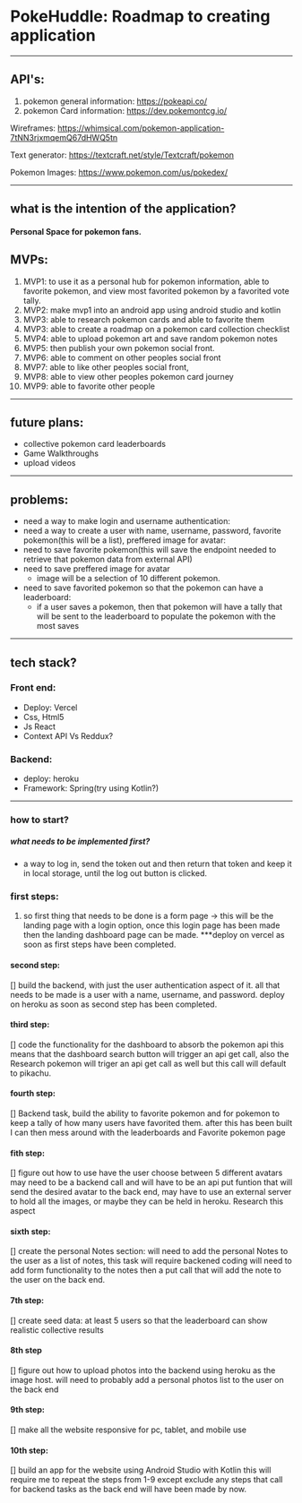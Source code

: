 
# PokeHuddle: Roadmap to creating application

---
## API's:
1.	pokemon general information: https://pokeapi.co/ 
2.	pokemon Card information: https://dev.pokemontcg.io/


Wireframes: https://whimsical.com/pokemon-application-7tNN3rjxmqemQ67dHWQ5tn

Text generator: https://textcraft.net/style/Textcraft/pokemon

Pokemon Images: https://www.pokemon.com/us/pokedex/

---
## what is the intention of the application? 
#### Personal Space for pokemon fans.
## MVPs:
1. MVP1: to use it as a personal hub for pokemon information, able to favorite pokemon, and view most favorited pokemon by a favorited vote tally.
2. MVP2: make mvp1 into an android app using android studio and kotlin
3. MVP3: able to research pokemon cards and able to favorite them
3. MVP3: able to create a roadmap on a pokemon card collection checklist
4. MVP4: able to upload pokemon art and save random pokemon notes
5. MVP5: then publish your own pokemon social front.
6. MVP6: able to comment on other peoples social front
7. MVP7: able to like other peoples social front,
8. MVP8: able to view other peoples pokemon card journey
9. MVP9: able to favorite other people
---
## future plans: 
* collective pokemon card leaderboards
* Game Walkthroughs
* upload videos
---
## problems:
* need a way to make login and username authentication:
* need a way to create a user with name, username, password, favorite pokemon(this will be a list), preffered image for avatar: 
* need to save favorite pokemon(this will save the endpoint needed to retrieve that pokemon data from external API)
* need to save preffered image for avatar
	* image will be a selection of 10 different pokemon. 
* need to save favorited pokemon so that the pokemon can have a leaderboard:
	* if a user saves a pokemon, then that pokemon will have a tally that will be sent to the leaderboard to populate the pokemon with the most saves
---
## tech stack?
### Front end:
* Deploy: Vercel
* Css, Html5
* Js React
* Context API Vs Reddux?

### Backend:
* deploy: heroku
* Framework: Spring(try using Kotlin?)

---

### how to start?
##### what needs to be implemented first?
* a way to log in, send the token out and then return that token and keep it in local storage, until the log out button is clicked.

### first steps:
1. so first thing that needs to be done is a form page -> this will be the landing page with a  login option, once this login page has been made then the landing dashboard page can be made.
***deploy on vercel as soon as first steps have been completed.

#### second step:
[] build the backend, with just the user authentication aspect of it. all that needs to be made is a user with a name, username, and password. 
deploy on heroku as soon as second step has been completed.

#### third step:
[] code the functionality for the dashboard to absorb the pokemon api
this means that the dashboard search button will trigger an api get call, also the Research pokemon will triger an api get call as well but this call will default to pikachu. 

#### fourth step:
[] Backend task, build the ability to favorite pokemon and for pokemon to keep a tally of how many users have favorited them.
after this has been built I can then mess around with the leaderboards and Favorite pokemon page

#### fith step:
[] figure out how to use have the user choose between 5 different avatars
may need to be a backend call and will have to be an api put funtion that will send the desired avatar to the back end, may have to use an external server to hold all the images, or maybe they can be held in heroku. Research this aspect

#### sixth step:
[]  create the personal Notes section:
will need to add the personal Notes to the user as a list of notes, this task will require backened coding
will need to add form functionality to the notes then a put call that will add the note to the user on the back end.

#### 7th step:
[] create seed data: 
at least 5 users so that the leaderboard can show realistic collective results

#### 8th step
[] figure out how to upload photos into the backend using heroku as the image host. 
will need to probably add a personal photos list to the user on the back end

#### 9th step:
[] make all the website responsive for pc, tablet, and mobile use

#### 10th step:
[] build an app for the website using Android Studio with Kotlin
this will require me to repeat the steps from 1-9 except exclude any steps that call for backend tasks as the back end will have been made by now.
